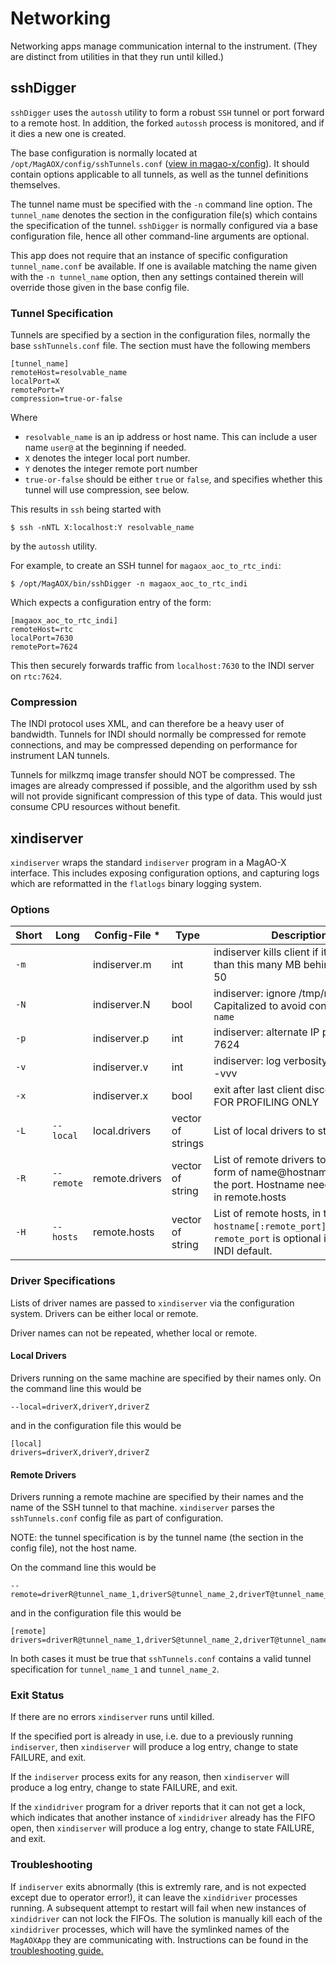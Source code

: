 # Networking

Networking apps manage communication internal to the instrument. (They are distinct from utilities in that they run until killed.)

## sshDigger

`sshDigger` uses the `autossh` utility to form a robust `SSH` tunnel or port forward to a remote host.  In addition, the forked `autossh` process is monitored, and if it dies a new one is created.

The base configuration is normally located at `/opt/MagAOX/config/sshTunnels.conf` ([view in magao-x/config](https://github.com/magao-x/config/blob/master/sshTunnels.conf)).  It should contain options applicable to all tunnels, as well as the tunnel definitions themselves.

The tunnel name must be specified with the `-n` command line option. The `tunnel_name` denotes the section in the configuration file(s) which contains the specification of the tunnel. `sshDigger` is normally configured via a base configuration file, hence all other command-line arguments are optional.

This app does not require that an instance of specific configuration `tunnel_name.conf` be available.  If one is available matching the name given with the `-n tunnel_name` option, then any settings contained therein will override those given in the base config file.

### Tunnel Specification

Tunnels are specified by a section in the configuration files, normally the base `sshTunnels.conf` file.  The section must have the following members

```
[tunnel_name]
remoteHost=resolvable_name
localPort=X
remotePort=Y
compression=true-or-false
```

Where
- `resolvable_name` is an ip address or host name.  This can include a user name `user@` at the beginning if needed.
- `X` denotes the integer local port number.
- `Y` denotes the integer remote port number
- `true-or-false` should be either `true` or `false`, and specifies whether this tunnel will use compression, see below.

This results in `ssh` being started with

```
$ ssh -nNTL X:localhost:Y resolvable_name
```

by the `autossh` utility.

For example, to create an SSH tunnel for `magaox_aoc_to_rtc_indi`:
```
$ /opt/MagAOX/bin/sshDigger -n magaox_aoc_to_rtc_indi
```

Which expects a configuration entry of the form:
```
[magaox_aoc_to_rtc_indi]
remoteHost=rtc
localPort=7630
remotePort=7624
```

This then securely forwards traffic from `localhost:7630` to the INDI server on `rtc:7624`.

### Compression

The INDI protocol uses XML, and can therefore be a heavy user of bandwidth.  Tunnels for INDI should normally be compressed for remote connections, and may be compressed depending on performance for instrument LAN tunnels.

Tunnels for milkzmq image transfer should NOT be compressed.  The images are already compressed if possible, and the algorithm used by ssh will not provide significant compression of this type of data.  This would just consume CPU resources without benefit.

## xindiserver

`xindiserver` wraps the standard `indiserver` program in a MagAO-X interface.  This includes exposing configuration options, and capturing logs which are reformatted in the `flatlogs` binary logging system.

### Options

| Short | Long              | Config-File *        | Type              | Description |
|-------|-------------------|----------------------|-------------------|-------|
| `-m`  |                   | indiserver.m         | int               | indiserver kills client if it gets more than this many MB behind, default 50 |
| `-N`  |                   | indiserver.N         | bool              | indiserver: ignore /tmp/noindi. Capitalized to avoid conflict with `--name` |
| `-p`  |                   | indiserver.p         | int               | indiserver: alternate IP port, default 7624 |
| `-v`  |                   | indiserver.v         | int               | indiserver: log verbosity, -v, -vv or -vvv |
| `-x`  |                   | indiserver.x         | bool              | exit after last client disconnects -- FOR PROFILING ONLY |
| `-L`  | `--local`         | local.drivers        | vector of strings | List of local drivers to start. |
| `-R`  | `--remote`        | remote.drivers       | vector of string  | List of remote drivers to start, in the form of name\@hostname without the port.  Hostname needs an entry in remote.hosts |
| `-H`  | `--hosts`         | remote.hosts         | vector of string  | List of remote hosts, in the form of `hostname[:remote_port]:local_port`.  `remote_port` is optional if it is the INDI default. |

### Driver Specifications

Lists of driver names are passed to `xindiserver` via the configuration system.  Drivers can be either local or remote.

Driver names can not be repeated, whether local or remote.

#### Local Drivers

Drivers running on the same machine are specified by their names only.  On the command line this would be
```
--local=driverX,driverY,driverZ
```
and in the configuration file this would be
```
[local]
drivers=driverX,driverY,driverZ
```

#### Remote Drivers

Drivers running a remote machine are specified by their names and the name of the SSH tunnel to that machine.  `xindiserver` parses the `sshTunnels.conf` config file as part of configuration.

NOTE: the tunnel specification is by the tunnel name (the section in the config file), not the host name.

On the command line this would be
```
--remote=driverR@tunnel_name_1,driverS@tunnel_name_2,driverT@tunnel_name_1
```
and in the configuration file this would be
```
[remote]
drivers=driverR@tunnel_name_1,driverS@tunnel_name_2,driverT@tunnel_name_1
```

In both cases it must be true that `sshTunnels.conf` contains a valid tunnel specification for `tunnel_name_1` and `tunnel_name_2`.

### Exit Status

If there are no errors `xindiserver` runs until killed.

If the specified port is already in use, i.e. due to a previously running `indiserver`, then `xindiserver` will produce a log entry, change to state FAILURE, and exit.

If the `indiserver` process exits for any reason, then `xindiserver` will produce a log entry, change to state FAILURE, and exit.

If the `xindidriver` program for a driver reports that it can not get a lock, which indicates that another instance of `xindidriver` already has the FIFO open, then `xindiserver` will produce a log entry, change to state FAILURE, and exit.


### Troubleshooting

If `indiserver` exits abnormally (this is extremly rare, and is not expected except due to operator error!), it can leave the `xindidriver` processes running.  A subsequent attempt to restart will fail when new instances of `xindidriver` can not lock the FIFOs.  The solution is manually kill each of the `xindidriver` processes, which will have the symlinked names of the `MagAOXApp` they are communicating with. Instructions can be found in the [troubleshooting guide.](../../troubleshooting.html#killing-indi-zombies)
